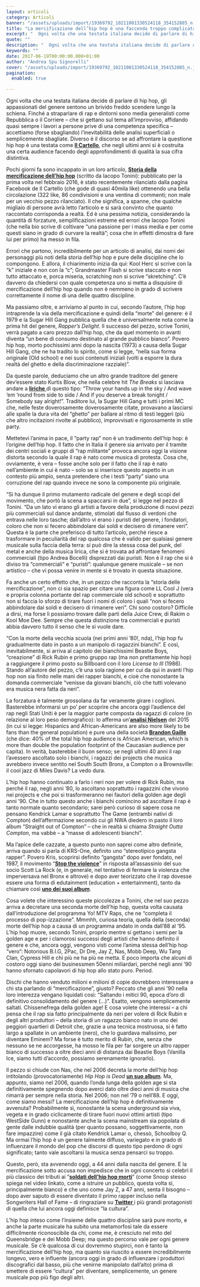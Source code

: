 ```yaml
---
layout: articoli
category: Articoli
banner: "/assets/uploads/import/19369792_10211001330524118_354152885_n.jpg"
title: "La mercificazione dell’hip hop è una faccenda troppo complicata (per parlarne senza cognizione di causa)"
excerpt: "  Ogni volta che una testata italiana decide di parlare di hip hop, gli appassionati del genere sentono un brivido freddo scendere lungo la schiena. Finché a straparlare di rap e dintorni sono media generalisti come Repubblica o il Corriere – che si gettano sul tema all’improvviso, affidando quasi sempre i lavori a persone prive [&hellip"
quote: ""
description: "  Ogni volta che una testata italiana decide di parlare di hip hop, gli appassionati del genere sentono un brivido freddo scendere lungo la schiena. Finché a straparlare di rap e dintorni sono media generalisti come Repubblica o il Corriere – che si gettano sul tema all’improvviso, affidando quasi sempre i lavori a persone prive [&hellip"
keywords: ""
date: 2017-06-19T00:00:00.000+01:00
author: "Andrea Spu Signorelli"
cover: "/assets/uploads/import/19369792_10211001330524118_354152885_n.jpg"
pagination:
  enabled: true

---
```


Ogni volta che una testata italiana decide di parlare di hip hop, gli appassionati del genere sentono un brivido freddo scendere lungo la schiena. Finché a straparlare di rap e dintorni sono media generalisti come Repubblica o il Corriere – che si gettano sul tema all’improvviso, affidando quasi sempre i lavori a persone prive di una competenza specifica – accettiamo (forse sbagliando) l’inevitabilità delle analisi superficiali o semplicemente sbagliate. Diverso è il discorso se ad affrontare la questione hip hop è una testata come [**Il Cartello**](https://www.ilcartello.eu/), che negli ultimi anni si è costruita una certa audience facendo degli approfondimenti di qualità la sua cifra distintiva.

Pochi giorni fa sono incappato in un loro articolo, [**Storia della mercificazione dell’hip hop**](https://www.ilcartello.eu/on-the-road/society/storia-della-mercificazione-hip-hop/) (scritto da Iacopo Tonini): pubblicato per la prima volta nel febbraio 2016, è stato recentemente rilanciato dalla pagina Facebook de Il Cartello (che gode di quasi 40mila like) ottenendo una bella circolazione (322 like, 86 condivisioni e una ventina di commenti; non male per un vecchio pezzo rilanciato). Il che significa, a spanne, che qualche migliaio di persone avrà letto l’articolo e si sarà convinto che quanto raccontato corrisponda a realtà. Ed è una pessima notizia, considerando la quantità di forzature, semplificazioni estreme ed errori che Iacopo Tonini (che nella bio scrive di coltivare “una passione per i mass media e per come questi siano in grado di curvare la realtà”; cosa che in effetti dimostra di fare lui per primo) ha messo in fila.

Errori che partono, incredibilmente per un articolo di analisi, dai nomi dei personaggi più noti della storia dell’hip hop e pure delle discipline che lo compongono. E allora, il chiarimento inizia da qui: Kool Herc si scrive con la “k” iniziale e non con la “c”; Grandmaster Flash si scrive staccato e non tutto attaccato e, porca miseria, scratching non si scrive “skretching”. C’è davvero da chiedersi con quale competenza uno si metta a disquisire di mercificazione dell’hip hop quando non è nemmeno in grado di scrivere correttamente il nome di una delle quattro discipline.

Ma passiamo oltre, e arriviamo al punto in cui, secondo l’autore, l’hip hop intraprende la via della mercificazione e quindi della “morte” del genere: è il 1979 e la Sugar Hill Gang pubblica quella che è universalmente nota come la prima hit del genere, _Rapper’s Delight_. Il successo del pezzo, scrive Tonini, verrà pagato a caro prezzo dall’hip hop, che da quel momento in avanti diventa “un bene di consumo destinato al grande pubblico bianco”. Povero hip hop, morto pochissimi anni dopo la nascita (1973) a causa della Sugar Hill Gang, che ne ha tradito lo spirito, come si legge, “nella sua forma originale (Old school) e nei suoi contenuti iniziali (volti a esporre la dura realtà del ghetto e della discriminazione razziale)”.

Da queste parole, deduciamo che un altro grande traditore del genere dev’essere stato Kurtis Blow, che nella celebre hit _The Breaks_ si lasciava andare a [**liriche** ](https://play.google.com/music/preview/Tgsxannl6t5vdgo2nshc34jbxbq?lyrics=1&utm%5Fsource=google&utm%5Fmedium=search&utm%5Fcampaign=lyrics&pcampaignid=kp-lyrics&u=0)di questo tipo: “Throw your hands up in the sky / And wave ‘em ‘round from side to side / And if you deserve a break tonight / Somebody say alright!”. Traditore lui, la Sugar Hill Gang e tutti i primi MC che, nelle feste doverosamente doverosamente citate, provavano a lasciarsi alle spalle la dura vita del “ghetto” per ballare al ritmo di testi leggeri (più che altro incitazioni rivolte al pubblico), improvvisati e rigorosamente in stile party.

Mettetevi l’anima in pace, il “party rap” non è un tradimento dell’hip hop: è l’origine dell’hip hop. Il fatto che in Italia il genere sia arrivato per il tramite dei centri sociali e gruppi di “rap militante” provoca ancora oggi la visione distorta secondo la quale il rap è nato come musica di protesta. Cosa che, ovviamente, è vera – fosse anche solo per il fatto che il rap è nato nell’ambiente in cui è nato – solo se si inserisce questo aspetto in un contesto più ampio, senza pretendere che i testi “party” siano una corruzione del rap quando invece ne sono la componente più originale.

“Si ha dunque il primo mutamento radicale del genere e degli scopi del movimento, che portò la scena a spaccarsi in due”, si legge nel pezzo di Tonini. “Da un lato vi erano gli artisti a favore della produzione di nuovi pezzi più commerciali sul dance andante, stimolati dal flusso di verdoni che entrava nelle loro tasche; dall’altro vi erano i puristi del genere, i fondatori, coloro che non si fecero abbindolare dai soldi e decisero di rimanere veri”. Questa è la parte che preferisco di tutto l’articolo, perché riesce a trasformare in peculiarità del rap qualcosa che è valido per qualsiasi genere musicale sulla faccia della terra: si può dire la stessa cosa del punk, del metal e anche della musica lirica, che si è trovata ad affrontare fenomeni commerciali (tipo Andrea Bocelli) disprezzati dai puristi. Non è il rap che si è diviso tra “commerciali” e “puristi”: qualunque genere musicale – se non artistico – che vi possa venire in mente si è trovato in questa situazione.

Fa anche un certo effetto che, in un pezzo che racconta la “storia delle mercificazione”, non ci sia spazio per citare una figura come LL Cool J (vera e propria colonna portante del rap commerciale old school) e soprattutto non si faccia lo sforzo di tirare fuori i nomi di coloro i quali “non si fecero abbindolare dai soldi e decisero di rimanere veri”. Chi sono costoro? Difficile a dirsi, ma forse li possiamo trovare dalle parti della Juice Crew, di Rakim o Kool Moe Dee. Sempre che questa distinzione tra commerciali e puristi abbia davvero tutto il senso che le si vuole dare.

“Con la morte della vecchia scuola (nei primi anni ’80!, nda), l’hip hop fu gradualmente dato in pasto a un manipolo di ragazzini bianchi”. E così, inevitabilmente, si arriva al capitolo dei bianchissimi Beastie Boys, “creazione” di Rick Rubin e primo gruppo rap (ma non prettamente hip hop) a raggiungere il primo posto su Billboard con il loro _License to Ill_ (1986). Stando all’autore del pezzo, c’è una sola ragione per cui da qui in avanti l’hip hop non sia finito nelle mani dei rapper bianchi, e cioè che nonostante la domanda commerciale “venisse da giovani bianchi, ciò che tutti volevano era musica nera fatta da neri”.

La forzatura è talmente grossolana da far veramente girare i coglioni. Basterebbe informarsi un po’ per scoprire che ancora oggi l’audience del rap negli Stati Uniti è per la maggior parte composta da ragazzi di colore (in relazione al loro peso demografico): lo afferma un’[**analisi Nielsen**](http://www.nielsen.com/us/en/insights/news/2015/hip-hop-nation-how-the-genre-is-turning-up-in-2015.html) del 2015 (in cui si legge: Hispanics and African-Americans are also more likely to be fans than the general population) e pure una della società [**Brandon Gaille** ](http://brandongaille.com/25-good-hip-hop-demographics/)(che dice: 40% of the total hip hop audience is African American, which is more than double the population footprint of the Caucasian audience per capita). In verità, basterebbe il buon senso; se negli ultimi 40 anni il rap l’avessero ascoltato solo i bianchi, i ragazzi dei projects che musica avrebbero invece sentito nel South South Bronx, a Compton o a Brownsville: il cool jazz di Miles Davis? La vedo dura.

L’hip hop hanno continuato a farlo i neri non per volere di Rick Rubin, ma perché il rap, negli anni ’80, lo ascoltano soprattutto i ragazzini che vivono nei projects e che poi si trasformeranno nei fautori della golden age degli anni ’90\. Che in tutto questo anche i bianchi comincino ad ascoltare il rap è tanto normale quanto secondario; sarei però curioso di sapere cosa ne pensano Kendrick Lamar e soprattutto The Game (entrambi nativi di Compton) dell’affermazione secondo cui gli NWA diedero in pasto il loro album “Straight out of Compton” – che in realtà si chiama _Straight Outta Compton_, ma vabbè – a “masse di adolescenti bianchi”.

Ma l’apice delle cazzate, a questo punto non saprei come altro definirle, arriva quando si parla di KRS-One, definito uno “stereotipico gangsta rapper”. Povero Kris, scoprirsi definito “gangsta” dopo aver fondato, nel 1987, il movimento “[**Stop the violence**](https://en.wikipedia.org/wiki/Stop%5Fthe%5FViolence%5FMovement)” in risposta all’assassinio del suo socio Scott La Rock (e, in generale, nel tentativo di fermare la violenza che imperversava nel Bronx e altrove) e dopo aver teorizzato che il rap dovesse essere una forma di edutainment (education + entertainment), tanto da chiamare così [**uno dei suoi album**](https://www.discogs.com/Boogie-Down-Productions-Edutainment/release/124070).

Cosa volete che interessino queste piccolezze a Tonini, che nel suo pezzo arriva a decretare una seconda morte dell’hip hop, questa volta causata dall’introduzione del programma Yo! MTV Raps, che ne “completa il processo di pop-izzazione”. Mmmhh, curiosa teoria, quella della (seconda) morte dell’hip hop a causa di un programma andato in onda dall’88 al ’95\. L’hip hop muore, secondo Tonini, proprio mentre si gettano i semi per la golden age e per i clamorosi successi degli artisti che hanno definito il genere e che, ancora oggi, vengono visti come l’anima stessa dell’hip hop “vero”: Notorious B.I.G, 2Pac, Dr Dre, Jay Z, Nas, Mobb Deep, Wu Tang Clan, Cypress Hill e chi più ne ha più ne metta. E poco importa che alcuni di costoro oggi siano dei businessmen 50enni miliardari, perché negli anni ’90 hanno sfornato capolavori di hip hop allo stato puro. Period.

Dischi che hanno venduto milioni e milioni di copie dovrebbero interessare a chi sta parlando di “mercificazione”, giusto? Peccato che gli anni ’90 nella loro interezza vengano liquidati così: “Saltando i mitici 90, epoca d’oro di definitivo consolidamento del genere (…)”. Esatto, vengono semplicemente saltati. Chissenefrega della golden age! E cosa volete che interessi – a chi pensa che il rap sia fatto principalmente da neri per volere di Rick Rubin e degli altri produttori – della storia di un ragazzo bianco nato in uno dei peggiori quartieri di Detroit che, grazie a una tecnica mostruosa, si è fatto largo a spallate in un ambiente (nero), che lo guardava malissimo, per diventare Eminem? Ma forse è tutto merito di Rubin, che, senza che nessuno se ne accorgesse, ha mosso le fila per far sorgere un altro rapper bianco di successo a oltre dieci anni di distanza dai Beastie Boys (Vanilla Ice, siamo tutti d’accordo, possiamo serenamente ignorarlo).

Il pezzo si chiude con Nas, che nel 2006 decreta la morte dell’hip hop intitolando (provocatoriamente) _Hip Hop is Dead_ [**un suo album**](https://www.discogs.com/it/Nas-Hip-Hop-Is-Dead/release/859915). Ma, appunto, siamo nel 2006, quando l’onda lunga della golden age si sta definitivamente spegnendo dopo averci dato oltre dieci anni di musica che rimarrà per sempre nella storia. Nel 2006; non nel ’79 o nell’88\. E oggi, come siamo messi? La mercificazione dell’hip hop è definitivamente avvenuta? Probabilmente sì, nonostante la scena underground sia viva, vegeta e in grado ciclicamente di tirare fuori nuovi ottimi artisti (tipo WestSide Gunn) e nonostante anche la scena mainstream sia popolata di gente dalle indubbie qualità (per quanto possano, soggettivamente, non fare impazzire) come il già citato Kendrick Lamar o, chessò, Schoolboy Q. Ma ormai l’hip hop è un genere talmente diffuso, variegato e in grado di influenzare il mondo del pop che discorsi di questo tipo perdono di ogni significato; tanto vale ascoltarsi la musica senza pensarci su troppo.

Questo, però, sta avvenendo oggi, a 44 anni dalla nascita del genere. E la mercificazione sotto accusa non impedisce che in ogni concerto si celebri il più classico dei tributi ai “[**soldati dell’hip hop morti**](https://www.youtube.com/watch?v=RSnMbupQPtw)” (come Snoop stesso spiega nel video linkato, come a istruire un pubblico, questa volta sì, principalmente bianco) e che uno come Jay Z, a 47 anni, senta il bisogno – dopo aver saputo di essere diventato il primo rapper incluso nella Songwriters Hall of Fame – di ringraziare su [**Twitter** ](https://twitter.com/S%5FC%5F/status/875508904431501312)i più grandi protagonisti di quella che lui ancora oggi definisce “la cultura”.

L’hip hop inteso come l’insieme delle quattro discipline sarà pure morto, e anche la parte musicale ha subito una metamorfosi tale da essere difficilmente riconoscibile da chi, come me, è cresciuto nel mito del Queensbridge e dei Mobb Deep; ma questo percorso vale per ogni genere musicale. Se c’è qualcosa di cui dovremmo stupirci, non è tanto la mercificazione dell’hip hop, ma quanto sia riuscito a essere incredibilmente longevo, vero e influente (ancora oggi in grado di influenzare i produttori discografici dal basso, più che venirne manipolato dall’alto) prima di smettere di essere “cultura” per diventare, semplicemente, un genere musicale pop più figo degli altri.